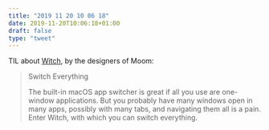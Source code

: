 ```yaml
---
title: "2019 11 20 10 06 18"
date: 2019-11-20T10:06:18+01:00
draft: false
type: "tweet"
---
```

TIL about [Witch](https://manytricks.com/witch/), by the designers of Moom:

> Switch Everything
>
> The built-in macOS app switcher is great if all you use are one-window applications. But you probably have many windows open in many apps, possibly with many tabs, and navigating them all is a pain. Enter Witch, with which you can switch everything.
